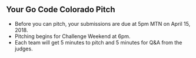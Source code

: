 ## Your Go Code Colorado Pitch 
- Before you can pitch, your submissions are due at 5pm MTN on April 15, 2018.
- Pitching begins for Challenge Weekend at 6pm.
- Each team will get 5 minutes to pitch and 5 minutes for Q&A from the judges.
